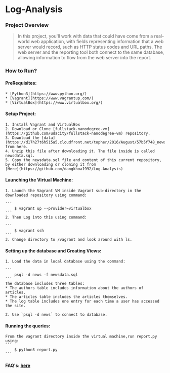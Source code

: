 # Log-Analysis

### Project Overview
>In this project, you'll work with data that could have come from a real-world web application, with fields representing information that a web server would record, such as HTTP status codes and URL paths. The web server and the reporting tool both connect to the same database, allowing information to flow from the web server into the report.

### How to Run?

#### PreRequisites:
    * [Python3](https://www.python.org/)
    * [Vagrant](https://www.vagrantup.com/)
    * [VirtualBox](https://www.virtualbox.org/)

#### Setup Project:
    1. Install Vagrant and VirtualBox
    2. Download or Clone [fullstack-nanodegree-vm](https://github.com/udacity/fullstack-nanodegree-vm) repository.
    3. Download the [data](https://d17h27t6h515a5.cloudfront.net/topher/2016/August/57b5f748_newsdata/newsdata.zip) from here.
    4. Unzip this file after downloading it. The file inside is called newsdata.sql.
    5. Copy the newsdata.sql file and content of this current repository, by either downloading or cloning it from
    [Here](https://github.com/dangkhoa1992/Log-Analysis)
    
#### Launching the Virtual Machine:
    1. Launch the Vagrant VM inside Vagrant sub-directory in the downloaded repository using command:
    
    ```
        $ vagrant up --provider=virtualbox
    ```
    2. Then Log into this using command:
    
    ```
        $ vagrant ssh
    ```
    3. Change directory to /vagrant and look around with ls.
    
#### Setting up the database and Creating Views:

    1. Load the data in local database using the command:
    
    ```
        psql -d news -f newsdata.sql
    ```
    The database includes three tables:
    * The authors table includes information about the authors of articles.
    * The articles table includes the articles themselves.
    * The log table includes one entry for each time a user has accessed the site.
    
    2. Use `psql -d news` to connect to database.

#### Running the queries:
    From the vagrant directory inside the virtual machine,run report.py using:
    ```
        $ python3 report.py
    ```
    
#### FAQ's: [here](https://classroom.udacity.com/nanodegrees/nd004/parts/8d3e23e1-9ab6-47eb-b4f3-d5dc7ef27bf0/modules/bc51d967-cb21-46f4-90ea-caf73439dc59/lessons/262a84d7-86dc-487d-98f9-648aa7ca5a0f/concepts/b2ff9cba-210e-463e-9321-2605f65491a9)
